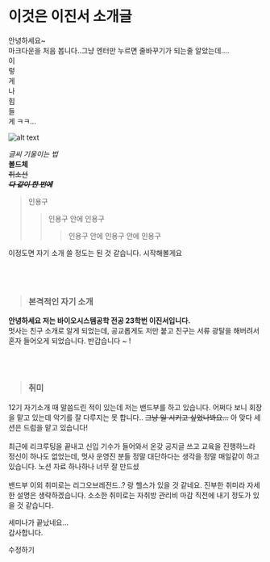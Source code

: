 # 이것은 이진서 소개글

안녕하세요~ <br>
마크다운을 처음 봅니다..그냥 엔터만 누르면 줄바꾸기가 되는줄 알았는데.... <br>이<br>렇<br>게<br>나<br>힘<br>들<br>게 ㅋㅋ...


![alt text](/introduction/img_jinseo/스크린샷%202024-03-09%20165832.png)


*글씨 기울이는 법*<br>
**볼드체**<br>
~~취소선~~<br>
***~~다 같이 한 번에~~***

>인용구
>>인용구 안에 인용구
>>>인용구 안에 인용구 안에 인용구 

이정도면 자기 소개 쓸 정도는 된 것 같습니다. 시작해볼게요<br><br><br><br>

> ### 본격적인 자기 소개
**안녕하세요 저는 바이오시스템공학 전공 23학번 이진서입니다.**<br>
멋사는 친구 소개로 알게 되었는데, 공교롭게도 저만 붙고 친구는 서류 광탈을 해버려서 혼자 들어오게 되었습니다. 반갑습니다 ~ !

<br><br>
> ### 취미
12기 자기소개 때 말씀드린 적이 있는데 저는 밴드부를 하고 있습니다. 어쩌다 보니 회장을 맡고 있는데 악기를 잘 다루지는 못 합니다.. ~~그냥 일 시키고 싶었나봐요...~~ 아 맞다 세션은 드럼을 맡고 있습니다!
<br><br>
최근에 리크루팅을 끝내고 신입 기수가 들어와서 온갖 공지글 쓰고 교육을 진행하느라 정신이 하나도 없었는데, 멋사 운영진 분들 정말 대단하다는 생각을 정말 매일같이 하고 있습니다. 노션 자료 하나하나 너무 잘 만드셨
<br><br>
밴드부 이외 취미로는 리그오브레전드..? 랑 헬스가 있을 것 같네요. 진부한 취미라 자세한 설명은 생략하겠습니다. 소소한 취미로는 자취방 관리비 마감 직전에 내기 정도가 있을 것 같습니다. 


세미나가 끝났네요...<br>
감사합니다.

수정하기